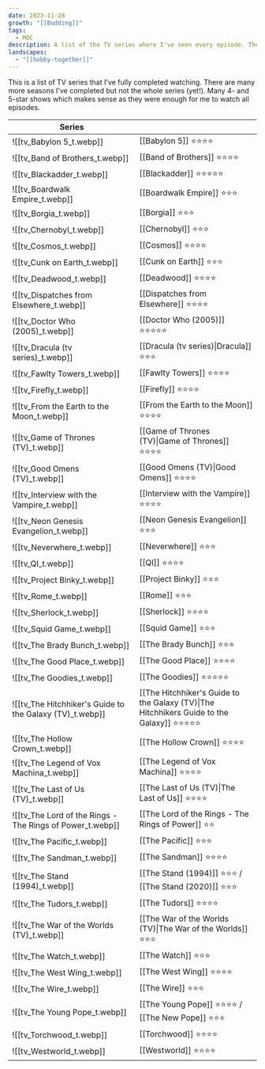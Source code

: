 ```yaml
---
date: 2023-11-28
growth: "[[Budding]]"
tags:
  - MOC
description: A list of the TV series where I've seen every episode. There are many more TV seasons I've finished, but not the whole (yet!).
landscapes:
  - "[[hobby-together]]"
---
```

This is a list of TV series that I've fully completed watching. There are many more seasons I've completed but not the whole series (yet!). Many 4- and 5-star shows which makes sense as they were enough for me to watch all episodes.

| Series |  |
| ---- | ---- |
| ![[tv_Babylon 5_t.webp]] | [[Babylon 5]] ⭐️⭐️⭐️⭐️ |
| ![[tv_Band of Brothers_t.webp]] | [[Band of Brothers]] ⭐️⭐️⭐️⭐️ |
| ![[tv_Blackadder_t.webp]] | [[Blackadder]] ⭐️⭐️⭐️⭐️⭐️ |
| ![[tv_Boardwalk Empire_t.webp]] | [[Boardwalk Empire]] ⭐️⭐️⭐️ |
| ![[tv_Borgia_t.webp]] | [[Borgia]] ⭐️⭐️⭐️ |
| ![[tv_Chernobyl_t.webp]] | [[Chernobyl]] ⭐️⭐️⭐️ |
| ![[tv_Cosmos_t.webp]] | [[Cosmos]] ⭐️⭐️⭐️⭐️ |
| ![[tv_Cunk on Earth_t.webp]] | [[Cunk on Earth]] ⭐️⭐️⭐️ |
| ![[tv_Deadwood_t.webp]] | [[Deadwood]] ⭐️⭐️⭐️⭐️ |
| ![[tv_Dispatches from Elsewhere_t.webp]] | [[Dispatches from Elsewhere]] ⭐️⭐️⭐️⭐️ |
| ![[tv_Doctor Who (2005)_t.webp]] | [[Doctor Who (2005)]]  ⭐️⭐️⭐️⭐️⭐️ |
| ![[tv_Dracula (tv series)_t.webp]] | [[Dracula (tv series)\|Dracula]] ⭐️⭐️⭐️ |
| ![[tv_Fawlty Towers_t.webp]] | [[Fawlty Towers]] ⭐️⭐️⭐️⭐️ |
| ![[tv_Firefly_t.webp]] | [[Firefly]] ⭐️⭐️⭐️⭐️ |
| ![[tv_From the Earth to the Moon_t.webp]] | [[From the Earth to the Moon]] ⭐️⭐️⭐️⭐️ |
| ![[tv_Game of Thrones (TV)_t.webp]] | [[Game of Thrones (TV)\|Game of Thrones]] ⭐️⭐️⭐️⭐️ |
| ![[tv_Good Omens (TV)_t.webp]] | [[Good Omens (TV)\|Good Omens]] ⭐️⭐️⭐️⭐️ |
| ![[tv_Interview with the Vampire_t.webp]] | [[Interview with the Vampire]] ⭐️⭐️⭐️⭐️ |
| ![[tv_Neon Genesis Evangelion_t.webp]] | [[Neon Genesis Evangelion]] ⭐️⭐️⭐️ |
| ![[tv_Neverwhere_t.webp]] | [[Neverwhere]] ⭐️⭐️⭐️ |
| ![[tv_QI_t.webp]] | [[QI]] ⭐️⭐️⭐️⭐️ |
| ![[tv_Project Binky_t.webp]] | [[Project Binky]] ⭐️⭐️⭐️ |
| ![[tv_Rome_t.webp]] | [[Rome]] ⭐️⭐️⭐️ |
| ![[tv_Sherlock_t.webp]] | [[Sherlock]] ⭐️⭐️⭐️⭐️ |
| ![[tv_Squid Game_t.webp]] | [[Squid Game]] ⭐️⭐️⭐️ |
| ![[tv_The Brady Bunch_t.webp]] | [[The Brady Bunch]] ⭐️⭐️⭐️ |
| ![[tv_The Good Place_t.webp]] | [[The Good Place]] ⭐️⭐️⭐️⭐️ |
| ![[tv_The Goodies_t.webp]] | [[The Goodies]] ⭐️⭐️⭐️⭐️⭐️ |
| ![[tv_The Hitchhiker's Guide to the Galaxy (TV)_t.webp]] | [[The Hitchhiker's Guide to the Galaxy (TV)\|The Hitchhikers Guide to the Galaxy]] ⭐️⭐️⭐️⭐️⭐️ |
| ![[tv_The Hollow Crown_t.webp]] | [[The Hollow Crown]] ⭐️⭐️⭐️⭐️ |
| ![[tv_The Legend of Vox Machina_t.webp]] | [[The Legend of Vox Machina]] ⭐️⭐️⭐️⭐️ |
| ![[tv_The Last of Us (TV)_t.webp]] | [[The Last of Us (TV)\|The Last of Us]] ⭐️⭐️⭐️⭐️ |
| ![[tv_The Lord of the Rings - The Rings of Power_t.webp]] | [[The Lord of the Rings - The Rings of Power]] ⭐️⭐️ |
| ![[tv_The Pacific_t.webp]] | [[The Pacific]] ⭐️⭐️⭐️ |
| ![[tv_The Sandman_t.webp]] | [[The Sandman]] ⭐️⭐️⭐️⭐️ |
| ![[tv_The Stand (1994)_t.webp]] | [[The Stand (1994)]] ⭐️⭐️⭐️ / [[The Stand (2020)]] ⭐️⭐️⭐️ |
| ![[tv_The Tudors_t.webp]] | [[The Tudors]] ⭐️⭐️⭐️⭐️ |
| ![[tv_The War of the Worlds (TV)_t.webp]] | [[The War of the Worlds (TV)\|The War of the Worlds]] ⭐️⭐️⭐️ |
| ![[tv_The Watch_t.webp]] | [[The Watch]] ⭐️⭐️⭐️ |
| ![[tv_The West Wing_t.webp]] | [[The West Wing]] ⭐️⭐️⭐️⭐️ |
| ![[tv_The Wire_t.webp]] | [[The Wire]]  ⭐️⭐️⭐️ |
| ![[tv_The Young Pope_t.webp]] | [[The Young Pope]]  ⭐️⭐️⭐️⭐️ / [[The New Pope]] ⭐️⭐️⭐️ |
| ![[tv_Torchwood_t.webp]] | [[Torchwood]] ⭐️⭐️⭐️⭐️ |
| ![[tv_Westworld_t.webp]] | [[Westworld]] ⭐️⭐️⭐️⭐️ |
